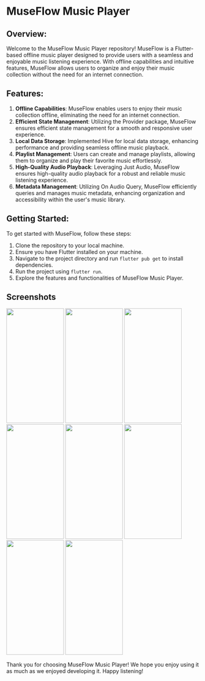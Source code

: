 # MuseFlow Music Player

## Overview:
Welcome to the MuseFlow Music Player repository! MuseFlow is a Flutter-based offline music player designed to provide users with a seamless and enjoyable music listening experience. With offline capabilities and intuitive features, MuseFlow allows users to organize and enjoy their music collection without the need for an internet connection.

## Features:
1. **Offline Capabilities**: MuseFlow enables users to enjoy their music collection offline, eliminating the need for an internet connection.
2. **Efficient State Management**: Utilizing the Provider package, MuseFlow ensures efficient state management for a smooth and responsive user experience.
3. **Local Data Storage**: Implemented Hive for local data storage, enhancing performance and providing seamless offline music playback.
4. **Playlist Management**: Users can create and manage playlists, allowing them to organize and play their favorite music effortlessly.
5. **High-Quality Audio Playback**: Leveraging Just Audio, MuseFlow ensures high-quality audio playback for a robust and reliable music listening experience.
6. **Metadata Management**: Utilizing On Audio Query, MuseFlow efficiently queries and manages music metadata, enhancing organization and accessibility within the user's music library.
   
## Getting Started:
To get started with MuseFlow, follow these steps:
1. Clone the repository to your local machine.
2. Ensure you have Flutter installed on your machine.
3. Navigate to the project directory and run `flutter pub get` to install dependencies.
4. Run the project using `flutter run`.
5. Explore the features and functionalities of MuseFlow Music Player.

## Screenshots
<img src="https://github.com/sayedali-2129/MuseFlow_Music_Player/assets/144669457/b69ad04a-7b47-4207-96df-baa18885949d" width="150" height="300">
<img src="https://github.com/sayedali-2129/MuseFlow_Music_Player/assets/144669457/b2af96af-6bd8-4cce-b503-bd369eed2045" width="150" height="300">
<img src="https://github.com/sayedali-2129/MuseFlow_Music_Player/assets/144669457/d1d11c95-4c4c-434d-a700-d3d5f946b435" width="150" height="300">
<img src="https://github.com/sayedali-2129/MuseFlow_Music_Player/assets/144669457/0ba0fd0c-5c41-4c54-aae8-9267a039b8d5" width="150" height="300">
<img src="https://github.com/sayedali-2129/MuseFlow_Music_Player/assets/144669457/5b3e2d7e-6162-47f1-a494-40aa49b9ce18" width="150" height="300">
<img src="https://github.com/sayedali-2129/MuseFlow_Music_Player/assets/144669457/0bc7c86b-6766-4398-9965-9db0da6d08f1" width="150" height="300">
<img src="https://github.com/sayedali-2129/MuseFlow_Music_Player/assets/144669457/420d49de-8a46-49b9-af94-cac788c11d3f" width="150" height="300">
<img src="https://github.com/sayedali-2129/MuseFlow_Music_Player/assets/144669457/17d05dd3-3a2d-4a77-8686-b555eae0d1d0" width="150" height="300">


Thank you for choosing MuseFlow Music Player! We hope you enjoy using it as much as we enjoyed developing it. Happy listening!















